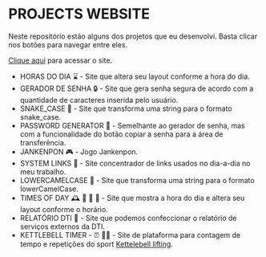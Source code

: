 # PROJECTS WEBSITE

Neste repositório estão alguns dos projetos que eu desenvolvi. Basta clicar nos botões para navegar entre eles.

[Clique aqui](https://tthiagocarlosdev.github.io/projects_website/) para acessar o site.

- HORAS DO DIA  :hourglass: - Site que altera seu layout conforme a hora do dia.
- GERADOR DE SENHA  :lock: - Site que gera senha segura de acordo com a quantidade de caracteres inserida pelo usuário.
- SNAKE_CASE :snake: - Site que transforma uma string para o formato snake_case.
- PASSWORD GENERATOR :closed_lock_with_key: - Semelhante ao gerador de senha, mas com a funcionalidade do botão copiar a senha para a área de transferência.
- JANKENPON :video_game: - Jogo Jankenpon.
- SYSTEM LINKS :link: - Site concentrador de links usados no dia-a-dia no meu trabalho.
- LOWERCAMELCASE :camel: - Site que transforma uma string para o formato lowerCamelCase.
- TIMES OF DAY :mantelpiece_clock: :sunrise: :city_sunset: :night_with_stars: - Site que mostra a hora do dia e altera seu layout conforme o horário.
- RELATÓRIO DTI :page_facing_up: - Site que podemos confeccionar o relatório de serviços externos da DTI.
- KETTLEBELL TIMER - :alarm_clock: :weight_lifting_man: - Site de plataforma para contagem de tempo e repetições do sport [Kettelebell lifting](https://www.youtube.com/watch?v=Sls58KPwt34).















